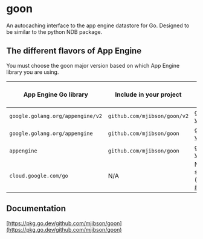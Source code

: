 # goon

An autocaching interface to the app engine datastore for Go. Designed to be similar to the python NDB package.

## The different flavors of App Engine

You must choose the goon major version based on which App Engine library you are using.

| App Engine Go library            | Include in your project     | Correct goon version                                                   |
|----------------------------------|-----------------------------|------------------------------------------------------------------------|
| `google.golang.org/appengine/v2` |`github.com/mjibson/goon/v2` | [goon v2.0.2](https://github.com/mjibson/goon/releases/tag/v2.0.2)     |
| `google.golang.org/appengine`    |`github.com/mjibson/goon`    | [goon v1.1.0](https://github.com/mjibson/goon/releases/tag/v1.1.0)     |
| `appengine`                      |`github.com/mjibson/goon`    | [goon v0.9.0](https://github.com/mjibson/goon/releases/tag/v0.9.0)     |
| `cloud.google.com/go`            |N/A                          | Not supported ([issue #74](https://github.com/mjibson/goon/issues/74)) |

## Documentation

[https://pkg.go.dev/github.com/mjibson/goon](https://pkg.go.dev/github.com/mjibson/goon)
